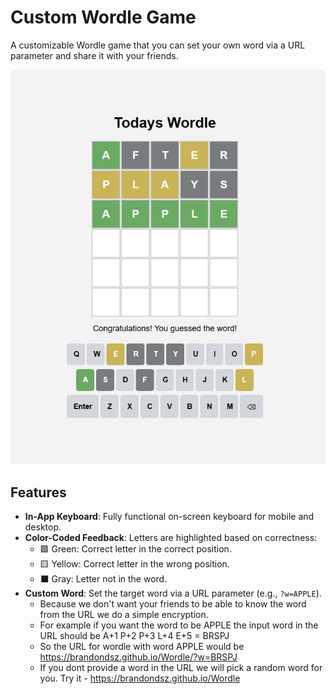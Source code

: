 # Custom Wordle Game

A customizable Wordle game that you can set your own word via a URL parameter and share it with your friends.

![Screenshot of the game](screenshot.jpg)

## Features

- **In-App Keyboard**: Fully functional on-screen keyboard for mobile and desktop.
- **Color-Coded Feedback**: Letters are highlighted based on correctness:
  - 🟩 Green: Correct letter in the correct position.
  - 🟨 Yellow: Correct letter in the wrong position.
  - ⬛ Gray: Letter not in the word.
- **Custom Word**: Set the target word via a URL parameter (e.g., `?w=APPLE`).
  - Because we don't want your friends to be able to know the word from the URL we do a simple encryption.
  - For example if you want the word to be APPLE the input word in the URL should be A+1 P+2 P+3 L+4 E+5 = BRSPJ
  - So the URL for wordle with word APPLE would be https://brandondsz.github.io/Wordle/?w=BRSPJ
  - If you dont provide a word in the URL we will pick a random word for you. Try it - https://brandondsz.github.io/Wordle
